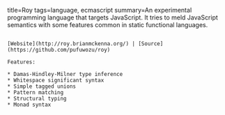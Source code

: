 title=Roy
tags=language, ecmascript
summary=An experimental programming language that targets JavaScript. It tries to meld JavaScript semantics with some features common in static functional languages.
~~~~~~

[Website](http://roy.brianmckenna.org/) | [Source](https://github.com/pufuwozu/roy)

Features:

* Damas-Hindley-Milner type inference
* Whitespace significant syntax
* Simple tagged unions
* Pattern matching
* Structural typing
* Monad syntax

